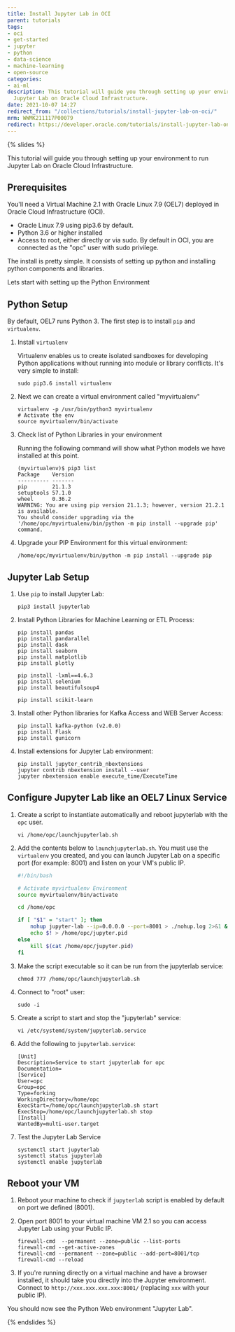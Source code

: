 ```yaml
---
title: Install Jupyter Lab in OCI
parent: tutorials
tags:
- oci
- get-started
- jupyter
- python
- data-science
- machine-learning
- open-source
categories:
- ai-ml
description: This tutorial will guide you through setting up your environment to run
  Jupyter Lab on Oracle Cloud Infrastructure.
date: 2021-10-07 14:27
redirect_from: "/collections/tutorials/install-jupyter-lab-on-oci/"
mrm: WWMK211117P00079
redirect: https://developer.oracle.com/tutorials/install-jupyter-lab-on-oci/
---
```

{% slides %}

This tutorial will guide you through setting up your environment to run Jupyter Lab on Oracle Cloud Infrastructure.

## Prerequisites

You'll need a Virtual Machine 2.1 with Oracle Linux 7.9 (OEL7) deployed in Oracle Cloud Infrastructure (OCI).

- Oracle Linux 7.9 using pip3.6 by default. 
- Python 3.6 or higher installed
- Access to root, either directly or via sudo. By default in OCI, you are connected as the "opc" user with sudo privilege.

The install is pretty simple. It consists of setting up python and installing python components and libraries. 

Lets start with setting up the Python Environment

## Python Setup

By default, OEL7 runs Python 3. The first step is to install `pip` and `virtualenv`.

1. Install `virtualenv`

	Virtualenv enables us to create isolated sandboxes for developing Python applications without running into module or library conflicts. It's very simple to install:

	```console
	sudo pip3.6 install virtualenv
	```

2. Next we can create a virtual environment called "myvirtualenv"

	```console
	virtualenv -p /usr/bin/python3 myvirtualenv
	# Activate the env
	source myvirtualenv/bin/activate
	```

3. Check list of Python Libraries in your environment

	Running the following command will show what Python models we have installed at this point.

	```console
	(myvirtualenv)$ pip3 list
	Package    Version
	---------- -------
	pip        21.1.3
	setuptools 57.1.0
	wheel      0.36.2
	WARNING: You are using pip version 21.1.3; however, version 21.2.1 is available.
	You should consider upgrading via the '/home/opc/myvirtualenv/bin/python -m pip install --upgrade pip' command.
	```

4. Upgrade your PIP Environment for this virtual environment:

	```console
	/home/opc/myvirtualenv/bin/python -m pip install --upgrade pip
	```

## Jupyter Lab Setup

1. Use `pip` to install Jupyter Lab:

	```console
	pip3 install jupyterlab
	```

2. Install Python Libraries for Machine Learning or ETL Process:

	```console
	pip install pandas
	pip install pandarallel
	pip install dask
	pip install seaborn
	pip install matplotlib
	pip install plotly
	
	pip install -lxml==4.6.3
	pip install selenium
	pip install beautifulsoup4
	
	pip install scikit-learn
	```

3. Install other Python libraries for Kafka Access and WEB Server Access:

	```console
	pip install kafka-python (v2.0.0)
	pip install Flask
	pip install gunicorn
	```

4. Install extensions for Jupyter Lab environment:

	```console
	pip install jupyter_contrib_nbextensions
	jupyter contrib nbextension install --user
	jupyter nbextension enable execute_time/ExecuteTime
	```

## Configure Jupyter Lab like an OEL7 Linux Service

1. Create a script to instantiate automatically and reboot jupyterlab with the `opc` user.

	```console
	vi /home/opc/launchjupyterlab.sh
	```

2. Add the contents below to `launchjupyterlab.sh`. You must use the `virtualenv` you created, and you can launch Jupyter Lab on a specific port (for example: 8001) and listen on your VM's public IP.

	```bash
	#!/bin/bash
	
	# Activate myvirtualenv Environment
	source myvirtualenv/bin/activate
	
	cd /home/opc
	
	if [ "$1" = "start" ]; then
		nohup jupyter-lab --ip=0.0.0.0 --port=8001 > ./nohup.log 2>&1 &
		echo $! > /home/opc/jupyter.pid
	else
		kill $(cat /home/opc/jupyter.pid)
	fi
	```

3. Make the script executable so it can be run from the jupyterlab service:

	```console
	chmod 777 /home/opc/launchjupyterlab.sh
	```


4. Connect to "root" user:

	```console
	sudo -i
	```

5. Create a script to start and stop the "jupyterlab" service:

	```console
	vi /etc/systemd/system/jupyterlab.service
	```


6. Add the following to `jupyterlab.service`:

	```console
	[Unit]
	Description=Service to start jupyterlab for opc
	Documentation=
	[Service]
	User=opc
	Group=opc
	Type=forking
	WorkingDirectory=/home/opc
	ExecStart=/home/opc/launchjupyterlab.sh start
	ExecStop=/home/opc/launchjupyterlab.sh stop
	[Install]
	WantedBy=multi-user.target
	```

7. Test the Jupyter Lab Service

	```console
	systemctl start jupyterlab
	systemctl status jupyterlab
	systemctl enable jupyterlab
	```

## Reboot your VM

1. Reboot your machine to check if `jupyterlab` script is enabled by default on port we defined (8001).

2. Open port 8001 to your virtual machine VM 2.1 so you can access Jupyter Lab using your Public IP.

	```console
	firewall-cmd  --permanent --zone=public --list-ports
	firewall-cmd --get-active-zones
	firewall-cmd --permanent --zone=public --add-port=8001/tcp
	firewall-cmd --reload
	```

3. If you're running directly on a virtual machine and have a browser installed, it should take you directly into the Jupyter environment. Connect to `http://xxx.xxx.xxx.xxx:8001/` (replacing `xxx` with your public IP).

You should now see the Python Web environment "Jupyter Lab".

{% endslides %}
